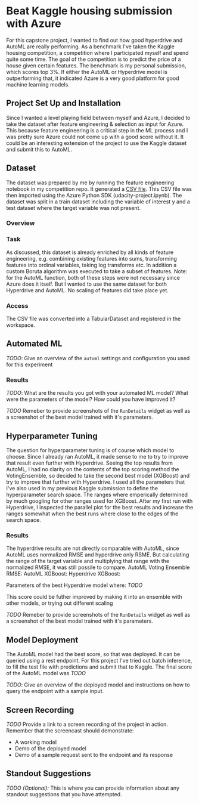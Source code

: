 # Beat Kaggle housing submission with Azure

For this capstone project, I wanted to find out how good hyperdrive and AutoML are really performing. As a benchmark I've taken the Kaggle housing competition, a competition where I participated myself and spend quite some time. The goal of the competition is to predict the price of a house given certain features. The benchmark is my personal submission, which scores top 3%. If either the AutoML or Hyperdrive model is outperforming that, it indicated Azure is a very good platform for good machine learning models.

## Project Set Up and Installation
Since I wanted a level playing field between myself and Azure, I decided to take the dataset after feature engineering & selection as input for Azure. This because feature engineering is a critical step in the ML process and I was pretty sure Azure could not come up with a good score without it. It could be an interesting extension of the project to use the Kaggle dataset and submit this to AutoML.

## Dataset
The dataset was prepared by me by running the feature engineering notebook in my competition repo. It generated a [CSV file](https://raw.githubusercontent.com/jvanelteren/housing/master/datasets/housing_after_preprocessing.csv). This CSV file was then imported using the Azure Python SDK (udacity-project.ipynb). The dataset was split in a train dataset including the variable of interest y and a test dataset where the target variable was not present.

### Overview

### Task
As discussed, this dataset is already enriched by all kinds of feature engineering, e.g. combining existing features into sums, transforming features into ordinal variables, taking log transforms etc. In addition a custom Boruta algorithm was executed to take a subset of features. Note: for the AutoML function, both of these steps were not necessary since Azure does it itself. But I wanted to use the same dataset for both Hyperdrive and AutoML. No scaling of features did take place yet.

### Access
The CSV file was converted into a TabularDataset and registered in the workspace.

## Automated ML
*TODO*: Give an overview of the `automl` settings and configuration you used for this experiment

### Results
*TODO*: What are the results you got with your automated ML model? What were the parameters of the model? How could you have improved it?

*TODO* Remeber to provide screenshots of the `RunDetails` widget as well as a screenshot of the best model trained with it's parameters.

## Hyperparameter Tuning
The question for hyperparameter tuning is of course which model to choose. Since I already ran AutoML, it made sense to me to try to improve that result even further with Hyperdrive. Seeing the top results from AutoML, I had no clarity on the contents of the top scoring method the VotingEnsemble, so decided to take the second best model (XGBoost) and try to improve that further with Hyperdrive. I used all the parameters that I've also used in my previous Kaggle submission to define the hyperparameter search space. The ranges where emperically determined by much googling for other ranges used for XGBoost.
After my first run with Hyperdrive, I inspected the parallel plot for the best results and increase the ranges somewhat when the best runs where close to the edges of the search space.

### Results
The hyperdrive results are not directly comparable with AutoML, since AutoML uses normalized RMSE and hyperdrive only RSME. But calculating the range of the target variable and multiplying that range with the normalized RMSE, it was still possile to compare.
AutoML Voting Ensemble RMSE:
AutoML XGBoost:
Hyperdrive XGBoost:

Parameters of the best Hyperdrive model where:
*TODO*

This score could be futher improved by making it into an ensemble with other models, or trying out different scaling

*TODO* Remeber to provide screenshots of the `RunDetails` widget as well as a screenshot of the best model trained with it's parameters.

## Model Deployment
The AutoML model had the best score, so that was deployed. It can be queried using a rest endpoint. For this project I've tried out batch inference, to fill the test file with predictions and submit that to Kaggle.
The final score of the AutoML model was *TODO*

*TODO*: Give an overview of the deployed model and instructions on how to query the endpoint with a sample input.

## Screen Recording
*TODO* Provide a link to a screen recording of the project in action. Remember that the screencast should demonstrate:
- A working model
- Demo of the deployed  model
- Demo of a sample request sent to the endpoint and its response

## Standout Suggestions
*TODO (Optional):* This is where you can provide information about any standout suggestions that you have attempted.